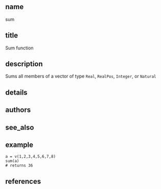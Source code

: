 ## name
sum
## title
Sum function
## description
Sums all members of a vector of type `Real`, `RealPos`, `Integer`, or `Natural`
## details
## authors
## see_also
## example
    a = v(1,2,3,4,5,6,7,8)
    sum(a)
    # returns 36 
## references
